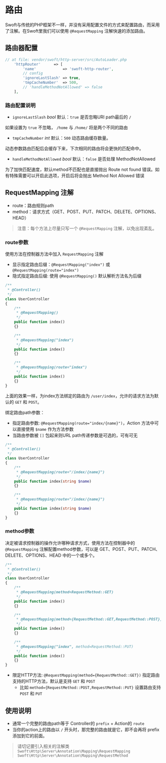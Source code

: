 # 路由

Swoft与传统的PHP框架不一样，并没有采用配置文件的方式来配置路由，而采用了注解。在Swoft里我们可以使用 `@RequestMapping` 注解快速的添加路由。

## 路由器配置

```php
// at file: vendor/swoft/http-server/src/AutoLoader.php
    'httpRouter'      => [
        'name'            => 'swoft-http-router',
        // config
        'ignoreLastSlash' => true,
        'tmpCacheNumber'  => 500,
        // 'handleMethodNotAllowed' => false
    ],
```

### 路由配置说明

- `ignoreLastSlash` _bool_ 默认：`true` 是否忽略URI path最后的 `/`

如果设置为 `true` 不忽略， `/home` 与 `/home/` 将是两个不同的路由

- `tmpCacheNumber` _int_ 默认：`500` 动态路由缓存数量。

动态参数路由匹配后会缓存下来，下次相同的路由将会更快的匹配命中。

- `handleMethodNotAllowed` _bool_ 默认：`false` 是否处理 MethodNotAllowed

为了加快匹配速度，默认method不匹配也是直接抛出 Route not found 错误。如有特殊需要可以开启此选项，开启后将会抛出 Method Not Allowed 错误

## RequestMapping 注解

- route：路由规则path
- method：请求方式（GET、POST、PUT、PATCH、DELETE、OPTIONS、HEAD）

> 注意：每个方法上尽量只写一个 `@RequestMapping` 注解，以免出现紊乱。

### route参数

使用方法在控制器方法中加入 `RequestMapping` 注解

- 显示指定路由后缀：`@RequestMapping("index")` 或 `@RequestMapping(route="index")`
- 隐式指定路由后缀: 使用 `@RequestMapping()` 默认解析方法名为后缀

```php
/**
 * @Controller()
 */
class UserController
{
    /**
     * @RequestMapping()
     */
    public function index()
    {}

    /**
     * @RequestMapping("index")
     */
    public function index()
    {}

    /**
     * @RequestMapping(route="index")
     */
    public function index()
    {}
}
```

上面的效果一样，为index方法绑定的路由为 `/user/index`，允许的请求方法为默认的 `GET` 和 `POST`。

绑定路由path参数：

- 指定路由参数: `@RequestMapping(route="index/{name}")`，Action 方法中可以直接使用 `$name` 作为方法参数
- 当路由参数被 `[]` 包起来则URL path传递参数是可选的，可有可无

```php
/**
 * @Controller()
 */
class UserController
{
    /**
     * @RequestMapping(route="/index/{name}")
     */
    public function index(string $name)
    {}

    /**
     * @RequestMapping(route="/index/{name}")
     */
    public function index(string $name)
    {}
}
```

### method参数

决定被请求控制器的操作允许哪种请求方式，使用方法在控制器中的 `@RequestMapping` 注解配置method参数，可以是 GET、POST、PUT、PATCH、DELETE、OPTIONS、HEAD 中的一个或多个。

```php
/**
 * @Controller()
 */
class UserController
{
    /**
     * @RequestMapping(method=RequestMethod::GET)
     */
    public function index()
    {}

    /**
     * @RequestMapping(method={RequestMethod::GET,RequestMethod::POST})
     */
    public function index()
    {}

    /**
     * @RequestMapping("index", method=RequestMethod::PUT)
     */
    public function index()
    {}
}
```

- 限定HTTP方法: `@RequestMapping(method={RequestMethod::GET})` 指定路由支持的HTTP方法，默认是支持 `GET` 和 `POST`
  - 比如 `method={RequestMethod::POST,RequestMethod::PUT}` 设置路由支持 `POST` 和 `PUT`

## 使用说明

- 通常一个完整的路由path等于 Controller的 `prefix` + Action的 `route`
- 当你的action上的路由以 `/` 开头时，那完整的路由就是它，即不会再将 prefix 添加到它的前面。

> 请切记要引入相关的注解类
`Swoft\Http\Server\Annotation\Mapping\RequestMapping`
`Swoft\Http\Server\Annotation\Mapping\RequestMethod`
